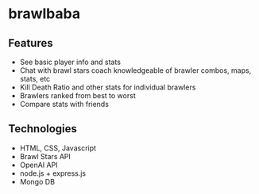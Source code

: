 # brawlbaba

## Features
- See basic player info and stats
- Chat with brawl stars coach knowledgeable of brawler combos, maps, stats, etc
- Kill Death Ratio and other stats for individual brawlers
- Brawlers ranked from best to worst
- Compare stats with friends

## Technologies
- HTML, CSS, Javascript
- Brawl Stars API
- OpenAI API
- node.js + express.js
- Mongo DB